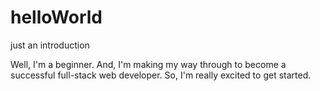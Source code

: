 # helloWorld
just an introduction 

Well, I'm a beginner. And, I'm making my way through to become a successful full-stack web developer.
So, I'm really excited to get started.
